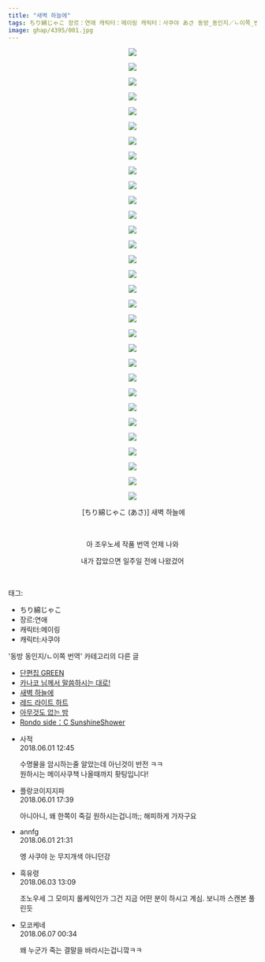 ```yaml
---
title: "새벽 하늘에"
tags: ちり綿じゃこ 장르：연애 캐릭터：메이링 캐릭터：사쿠야 あさ 동방_동인지／ㄴ이쪽_번역
image: ghap/4395/001.jpg
---
```

<div class="article">
<p style="text-align: center; clear: none; float: none;"><img src="{{ site.nasurl }}/ghap/4395/001.jpg"/></p>
<p style="text-align: center; clear: none; float: none;"><img src="{{ site.nasurl }}/ghap/4395/002.jpg"/></p>
<p style="text-align: center; clear: none; float: none;"><img src="{{ site.nasurl }}/ghap/4395/003.jpg"/></p>
<p style="text-align: center; clear: none; float: none;"><img src="{{ site.nasurl }}/ghap/4395/004.jpg"/></p>
<p style="text-align: center; clear: none; float: none;"><img src="{{ site.nasurl }}/ghap/4395/005.jpg"/></p>
<p style="text-align: center; clear: none; float: none;"><img src="{{ site.nasurl }}/ghap/4395/006.jpg"/></p>
<p style="text-align: center; clear: none; float: none;"><img src="{{ site.nasurl }}/ghap/4395/007.jpg"/></p>
<p style="text-align: center; clear: none; float: none;"><img src="{{ site.nasurl }}/ghap/4395/008.jpg"/></p>
<p style="text-align: center; clear: none; float: none;"><img src="{{ site.nasurl }}/ghap/4395/009.jpg"/></p>
<p style="text-align: center; clear: none; float: none;"><img src="{{ site.nasurl }}/ghap/4395/010.jpg"/></p>
<p style="text-align: center; clear: none; float: none;"><img src="{{ site.nasurl }}/ghap/4395/011.jpg"/></p>
<p style="text-align: center; clear: none; float: none;"><img src="{{ site.nasurl }}/ghap/4395/012.jpg"/></p>
<p style="text-align: center; clear: none; float: none;"><img src="{{ site.nasurl }}/ghap/4395/013.jpg"/></p>
<p style="text-align: center; clear: none; float: none;"><img src="{{ site.nasurl }}/ghap/4395/014.jpg"/></p>
<p style="text-align: center; clear: none; float: none;"><img src="{{ site.nasurl }}/ghap/4395/015.jpg"/></p>
<p style="text-align: center; clear: none; float: none;"><img src="{{ site.nasurl }}/ghap/4395/016.jpg"/></p>
<p style="text-align: center; clear: none; float: none;"><img src="{{ site.nasurl }}/ghap/4395/017.jpg"/></p>
<p style="text-align: center; clear: none; float: none;"><img src="{{ site.nasurl }}/ghap/4395/018.jpg"/></p>
<p style="text-align: center; clear: none; float: none;"><img src="{{ site.nasurl }}/ghap/4395/019.jpg"/></p>
<p style="text-align: center; clear: none; float: none;"><img src="{{ site.nasurl }}/ghap/4395/020.jpg"/></p>
<p style="text-align: center; clear: none; float: none;"><img src="{{ site.nasurl }}/ghap/4395/021.jpg"/></p>
<p style="text-align: center; clear: none; float: none;"><img src="{{ site.nasurl }}/ghap/4395/022.jpg"/></p>
<p style="text-align: center; clear: none; float: none;"><img src="{{ site.nasurl }}/ghap/4395/023.jpg"/></p>
<p style="text-align: center; clear: none; float: none;"><img src="{{ site.nasurl }}/ghap/4395/024.jpg"/></p>
<p style="text-align: center; clear: none; float: none;"><img src="{{ site.nasurl }}/ghap/4395/025.jpg"/></p>
<p style="text-align: center; clear: none; float: none;"><img src="{{ site.nasurl }}/ghap/4395/026.jpg"/></p>
<p style="text-align: center; clear: none; float: none;"><img src="{{ site.nasurl }}/ghap/4395/027.jpg"/></p>
<p style="text-align: center; clear: none; float: none;"><img src="{{ site.nasurl }}/ghap/4395/028.jpg"/></p>
<p style="text-align: center; clear: none; float: none;"><img src="{{ site.nasurl }}/ghap/4395/029.jpg"/></p>
<p style="text-align: center; clear: none; float: none;"><img src="{{ site.nasurl }}/ghap/4395/030.jpg"/></p>
<p style="text-align: center; clear: none; float: none;"><img src="{{ site.nasurl }}/ghap/4395/031.jpg"/></p>
<p style="text-align: center; clear: none; float: none;"> [ちり綿じゃこ (あさ)] 새벽 하늘에</p>
<p style="text-align: center; clear: none; float: none;"><br/></p>
<p style="text-align: center; clear: none; float: none;">아 조우노세 작품 번역 언제 나와</p>
<p style="text-align: center; clear: none; float: none;">내가 잡았으면 일주일 전에 나왔겄어</p>
<p><br/></p>
</div><div class="tagTrail">
<p>태그: </p>
<ul>
<li>ちり綿じゃこ</li>
<li>장르:연애</li>
<li>캐릭터:메이링</li>
<li>캐릭터:사쿠야</li>
</ul>
</div><div class="another">
<p>'동방 동인지/ㄴ이쪽 번역' 카테고리의 다른 글</p>
<ul>
<li><a href="/2018-06-07-ghap_4115">단편집 GREEN</a></li>
<li><a href="/2018-06-03-ghap_4396">카나코 님께서 말씀하시는 대로!</a></li>
<li><a href="/2018-06-01-ghap_4395">새벽 하늘에</a></li>
<li><a href="/2018-05-29-ghap_4394">레드 라이트 하트</a></li>
<li><a href="/2018-05-28-ghap_4391">아무것도 없는 밤</a></li>
<li><a href="/2018-05-26-ghap_4382">Rondo side：C SunshineShower</a></li>
</ul>
</div><div class="cb_module cb_fluid">
<div class="cb_wrt cb_profile">
<div class="comment">
<ul>
<li class="cb_thumb_off" id="comment15264865">
<div class="cb_comment_area">
<div class="cb_info_area">
<div class="cb_section">
<span class="cb_nick_name">사적</span>
</div>
<div class="cb_section">
<span class="cb_date">2018.06.01 12:45 </span>
</div>
</div>
<div class="cb_dsc_comment">
<p class="cb_dsc">
											수명물을 암시하는줄 알았는데 아닌것이 반전 ㅋㅋ<br/>
원하시는 메이사쿠책 나올때까지 홧팅입니다!
										</p>
</div>
</div></li>
<li class="cb_thumb_off" id="comment15264995">
<div class="cb_comment_area">
<div class="cb_info_area">
<div class="cb_section">
<span class="cb_nick_name">플랑코이지지파</span>
</div>
<div class="cb_section">
<span class="cb_date">2018.06.01 17:39 </span>
</div>
</div>
<div class="cb_dsc_comment">
<p class="cb_dsc">
											아니아니, 왜 한쪽이 죽길 원하시는겁니까;; 해피하게 가자구요
										</p>
</div>
</div></li>
<li class="cb_thumb_off" id="comment15265051">
<div class="cb_comment_area">
<div class="cb_info_area">
<div class="cb_section">
<span class="cb_nick_name">annfg</span>
</div>
<div class="cb_section">
<span class="cb_date">2018.06.01 21:31 </span>
</div>
</div>
<div class="cb_dsc_comment">
<p class="cb_dsc">
											엥 사쿠야 눈 무지개색 아니던강
										</p>
</div>
</div></li>
<li class="cb_thumb_off" id="comment15265806">
<div class="cb_comment_area">
<div class="cb_info_area">
<div class="cb_section">
<span class="cb_nick_name">흑유령</span>
</div>
<div class="cb_section">
<span class="cb_date">2018.06.03 13:09 </span>
</div>
</div>
<div class="cb_dsc_comment">
<p class="cb_dsc">
											조노우세 그 모미지 롤케익인가 그건 지금 어떤 분이 하시고 계심. 보니까 스캔본 풀린듯
										</p>
</div>
</div></li>
<li class="cb_thumb_off" id="comment15267437">
<div class="cb_comment_area">
<div class="cb_info_area">
<div class="cb_section">
<span class="cb_nick_name">모코케네</span>
</div>
<div class="cb_section">
<span class="cb_date">2018.06.07 00:34 </span>
</div>
</div>
<div class="cb_dsc_comment">
<p class="cb_dsc">
											왜 누군가 죽는 결말을 바라시는겁니깤ㅋㅋ
										</p>
</div>
</div></li>
</ul>
</div>
</div><!-- commentList close -->
</div>